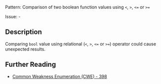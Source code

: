 Pattern: Comparison of two boolean function values using `<`, `>`, `<=` or `>=`

Issue: -

## Description

Comparing `bool` value using relational (`<`, `>`, `<=` or `>=`) operator could cause unexpected results.

## Further Reading

* [Common Weakness Enumeration (CWE) - 398](https://cwe.mitre.org/data/definitions/398.html)